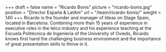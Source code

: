 +++
draft		= false
name		= "Ricardo Bonis"
picture		= "ricardo-bonis.jpg"
position 	= "Director España & LatAm"
url			= "/team/ricardo-bonis/"
weight		= 140
+++
Ricardo is the founder and manager of Ideas on Stage Spain, located in Barcelona. Combining more than 15 years of experience in executive roles in the telco industry and his experience teaching at the Escuela Politécnica de Ingeniería of the University of Oviedo, Ricardo knows first hand the challenging business environment and the importance of great presentation skills to thrive in it.